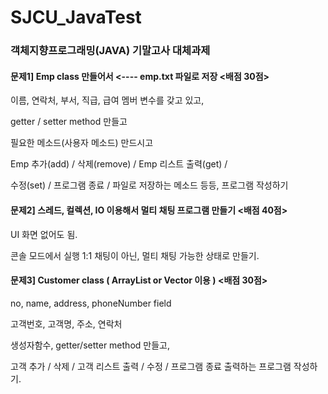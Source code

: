 # SJCU_JavaTest





### 객체지향프로그래밍(JAVA) 기말고사 대체과제





#### 문제1] Emp class 만들어서 <---- emp.txt 파일로 저장  <배점 30점>

   이름, 연락처, 부서, 직급, 급여 멤버 변수를 갖고 있고,

   getter / setter method 만들고 

   필요한 메소드(사용자 메소드) 만드시고

  Emp 추가(add) / 삭제(remove) / Emp 리스트 출력(get) / 

수정(set) / 프로그램 종료 / 파일로 저장하는 메소드 등등, 프로그램 작성하기

 



#### 문제2] 스레드, 컬렉션, IO 이용해서 멀티 채팅 프로그램 만들기 <배점 40점>

UI 화면 없어도 됨.

콘솔 모드에서 실행 1:1 채팅이 아닌, 멀티 채팅 가능한 상태로 만들기.

 



#### 문제3] Customer class ( ArrayList or Vector 이용 ) <배점 30점>

  no, name, address, phoneNumber field 

  고객번호, 고객명, 주소, 연락처 

  생성자함수, getter/setter method 만들고,

고객 추가 / 삭제 / 고객 리스트 출력 / 수정 / 프로그램 종료 출력하는 프로그램 작성하기.